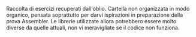 Raccolta di esercizi recuperati dall'oblio. Cartella non organizzata in modo organico, pensata soprattutto per darvi ispirazioni in preparazione della prova Assembler. Le librerie utilizzate allora potrebbero essere molto diverse da quelle attuali, non vi meravigliate se il codice non funziona.